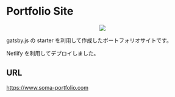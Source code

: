 # Portfolio Site

<p align="center">
  <img src="src/images/portfolio.png">
</p>

gatsby.js の starter を利用して作成したポートフォリオサイトです。

Netlify を利用してデプロイしました。

## URL

https://www.soma-portfolio.com
